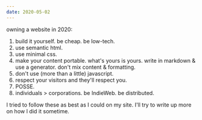 ```yaml
---
date: 2020-05-02
---
```

owning a website in 2020:

1. build it yourself. be cheap. be low-tech.
2. use semantic html.
3. use minimal css.
4. make your content portable. what's yours is yours. write in markdown & use a generator. don't mix content & formatting.
5. don't use (more than a little) javascript.
6. respect your visitors and they'll respect you. 
7. POSSE.
8. individuals > corporations. be IndieWeb. be distributed.

I tried to follow these as best as I could on my site. I'll try to write up more on how I did it sometime.
